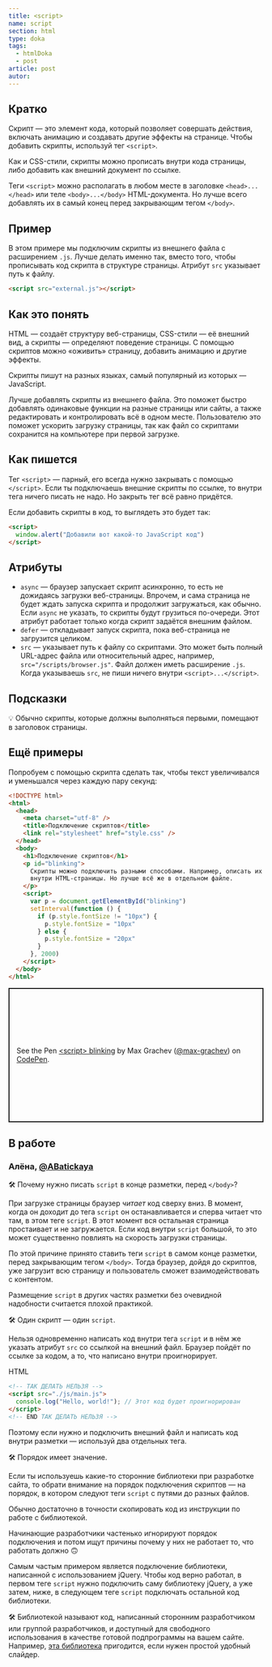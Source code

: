```yaml
---
title: <script>
name: script
section: html
type: doka
tags:
  - htmlDoka
  - post
article: post
autor:
---
```


## Кратко

Скрипт — это элемент кода, который позволяет совершать действия, включать анимацию и создавать другие эффекты на странице. Чтобы добавить скрипты, используй тег `<script>`.

Как и CSS-стили, скрипты можно прописать внутри кода страницы, либо добавить как внешний документ по ссылке.

Теги `<script>` можно располагать в любом месте в заголовке `<head>...</head>` или теле `<body>...</body>` HTML-документа. Но лучше всего добавлять их в самый конец перед закрывающим тегом `</body>`.

## Пример

В этом примере мы подключим скрипты из внешнего файла с расширением `.js`. Лучше делать именно так, вместо того, чтобы прописывать код скрипта в структуре страницы. Атрибут `src` указывает путь к файлу.

```html
<script src="external.js"></script>
```

## Как это понять

HTML — создаёт структуру веб-страницы, CSS-стили — её внешний вид, а скрипты — определяют поведение страницы. С помощью скриптов можно «оживить» страницу, добавить анимацию и другие эффекты.

Скрипты пишут на разных языках, самый популярный из которых — JavaScript.

Лучше добавлять скрипты из внешнего файла. Это поможет быстро добавлять одинаковые функции на разные страницы или сайты, а также редактировать и контролировать всё в одном месте. Пользователю это поможет ускорить загрузку страницы, так как файл со скриптами сохранится на компьютере при первой загрузке.

## Как пишется

Тег `<script>` — парный, его всегда нужно закрывать с помощью `</script>`. Если ты подключаешь внешние скрипты по ссылке, то внутри тега ничего писать не надо. Но закрыть тег всё равно придётся.

Если добавить скрипты в код, то выглядеть это будет так:

```html
<script>
  window.alert("Добавили вот какой-то JavaScript код")
</script>
```

## Атрибуты

- `async` — браузер запускает скрипт асинхронно, то есть не дожидаясь загрузки веб-страницы. Впрочем, и сама страница не будет ждать запуска скрипта и продолжит загружаться, как обычно. Если `async` не указать, то скрипты будут грузиться по-очереди. Этот атрибут работает только когда скрипт задаётся внешним файлом.
- `defer` — откладывает запуск скрипта, пока веб-страница не загрузится целиком.
- `src` — указывает путь к файлу со скриптами. Это может быть полный URL-адрес файла или относительный адрес, например, `src="/scripts/browser.js"`. Файл должен иметь расширение `.js`. Когда указываешь `src`, не пиши ничего внутри `<script>...</script>`.

## Подсказки

💡 Обычно скрипты, которые должны выполняться первыми, помещают в заголовок страницы.

## Ещё примеры

Попробуем с помощью скрипта сделать так, чтобы текст увеличивался и уменьшался через каждую пару секунд:

```html
<!DOCTYPE html>
<html>
  <head>
    <meta charset="utf-8" />
    <title>Подключение скриптов</title>
    <link rel="stylesheet" href="style.css" />
  </head>
  <body>
    <h1>Подключение скриптов</h1>
    <p id="blinking">
      Скрипты можно подключить разными способами. Например, описать их прямо
      внутри HTML-страницы. Но лучше всё же в отдельном файле.
    </p>
    <script>
      var p = document.getElementById("blinking")
      setInterval(function () {
        if (p.style.fontSize != "10px") {
          p.style.fontSize = "10px"
        } else {
          p.style.fontSize = "20px"
        }
      }, 2000)
    </script>
  </body>
</html>
```

<p class="codepen" data-height="265" data-theme-id="light" data-default-tab="html,result" data-user="max-grachev" data-slug-hash="YMzKzP" style="height: 265px; box-sizing: border-box; display: flex; align-items: center; justify-content: center; border: 2px solid; margin: 1em 0; padding: 1em;" data-pen-title="&amp;lt;script&amp;gt; blinking">
  <span>See the Pen <a href="https://codepen.io/max-grachev/pen/YMzKzP">
  &lt;script&gt; blinking</a> by Max Grachev (<a href="https://codepen.io/max-grachev">@max-grachev</a>)
  on <a href="https://codepen.io">CodePen</a>.</span>
</p>
<script async src="https://static.codepen.io/assets/embed/ei.js"></script>

## В работе

<h3>Алёна, <a href="https://twitter.com/ABatickaya" target="_blank" rel="nofollow noopener noreferrer" class="twitter">@ABatickaya</a></h3>

🛠 Почему нужно писать `script` в конце разметки, перед `</body>`?

При загрузке страницы браузер _читает_ код сверху вниз. В момент, когда он доходит до тега `script` он останавливается и сперва читает что там, в этом теге `script`. В этот момент вся остальная страница простаивает и не загружается. Если код внутри `script` большой, то это может существенно повлиять на скорость загрузки страницы.

По этой причине принято ставить теги `script` в самом конце разметки, перед закрывающим тегом `</body>`. Тогда браузер, дойдя до скриптов, уже загрузит всю страницу и пользователь сможет взаимодействовать с контентом.

Размещение `script` в других частях разметки без очевидной надобности считается плохой практикой.

🛠 Один скрипт — один `script`.

Нельзя одновременно написать код внутри тега `script` и в нём же указать атрибут `src` со ссылкой на внешний файл. Браузер пойдёт по ссылке за кодом, а то, что написано внутри проигнорирует.

HTML

```html
<!-- ТАК ДЕЛАТЬ НЕЛЬЗЯ -->
<script src="./js/main.js">
  console.log("Hello, world!"); // Этот код будет проигнорирован
</script>
<!-- END ТАК ДЕЛАТЬ НЕЛЬЗЯ -->
```

Поэтому если нужно и подключить внешний файл и написать код внутри разметки — используй два отдельных тега.

🛠 Порядок имеет значение.

Если ты используешь какие-то сторонние библиотеки при разработке сайта, то обрати внимание на порядок подключения скриптов — на порядок, в котором следуют теги `script` с путями до разных файлов.

Обычно достаточно в точности скопировать код из инструкции по работе с библиотекой.

Начинающие разработчики частенько игнорируют порядок подключения и потом ищут причины почему у них не работает то, что работать должно 🙃

Самым частым примером является подключение библиотеки, написанной с использованием jQuery. Чтобы код верно работал, в первом теге `script` нужно подключить саму библиотеку jQuery, а уже затем, ниже, в следующем теге `script` подключать остальной код библиотеки.

🛠 Библиотекой называют код, написанный сторонним разработчиком или группой разработчиков, и доступный для свободного использования в качестве готовой подпрограммы на вашем сайте. Например, [эта библиотека](http://fotorama.io/) пригодится, если нужен простой удобный слайдер.
